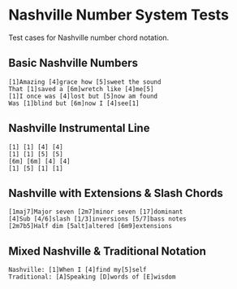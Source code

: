 # Nashville Number System Tests

Test cases for Nashville number chord notation.

## Basic Nashville Numbers
```chopro
[1]Amazing [4]grace how [5]sweet the sound
That [1]saved a [6m]wretch like [4]me[5]
[1]I once was [4]lost but [5]now am found
Was [1]blind but [6m]now I [4]see[1]
```

## Nashville Instrumental Line
```chopro
[1] [1] [4] [4]
[1] [1] [5] [5]
[6m] [6m] [4] [4]
[1] [5] [1] [1]
```

## Nashville with Extensions & Slash Chords
```chopro
[1maj7]Major seven [2m7]minor seven [17]dominant
[4]Sub [4/6]slash [1/3]inversions [5/7]bass notes
[2m7b5]Half dim [5alt]altered [6m9]extensions
```

## Mixed Nashville & Traditional Notation
```chopro
Nashville: [1]When I [4]find my[5]self
Traditional: [A]Speaking [D]words of [E]wisdom
```
